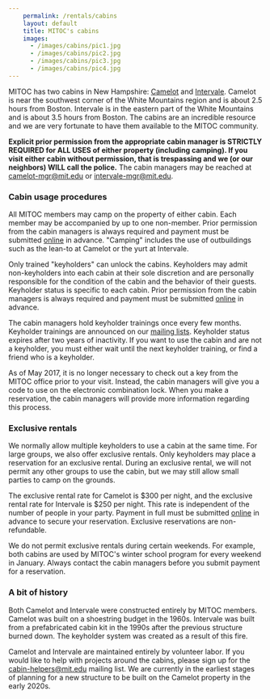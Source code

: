 ```yaml
---
    permalink: /rentals/cabins
    layout: default
    title: MITOC's cabins
    images:
      - /images/cabins/pic1.jpg
      - /images/cabins/pic2.jpg
      - /images/cabins/pic3.jpg
      - /images/cabins/pic4.jpg
---
```


MITOC has two cabins in New Hampshire: [Camelot](/rentals/camelot) and [Intervale](/rentals/intervale). Camelot is near the southwest corner of the White Mountains region and is about 2.5 hours from Boston. Intervale is in the eastern part of the White Mountains and is about 3.5 hours from Boston. The cabins are an incredible resource and we are very fortunate to have them available to the MITOC community.

**Explicit prior permission from the appropriate cabin manager is STRICTLY REQUIRED for ALL USES of either property (including camping). If you visit either cabin without permission, that is trespassing and we (or our neighbors) WILL call the police.** The cabin managers may be reached at [camelot-mgr@mit.edu](mailto:camelot-mgr@mit.edu) or [intervale-mgr@mit.edu](mailto:intervale-mgr@mit.edu).

### Cabin usage procedures

All MITOC members may camp on the property of either cabin. Each member may be accompanied by up to one non-member. Prior permission from the cabin managers is always required and payment must be submitted [online](/pay) in advance. "Camping" includes the use of outbuildings such as the lean-to at Camelot or the yurt at Intervale.

Only trained "keyholders" can unlock the cabins. Keyholders may admit non-keyholders into each cabin at their sole discretion and are personally responsible for the condition of the cabin and the behavior of their guests. Keyholder status is specific to each cabin. Prior permission from the cabin managers is always required and payment must be submitted [online](/pay) in advance.

The cabin managers hold keyholder trainings once every few months. Keyholder trainings are announced on our [mailing lists](/mailing-lists). Keyholder status expires after two years of inactivity. If you want to use the cabin and are not a keyholder, you must either wait until the next keyholder training, or find a friend who is a keyholder.

As of May 2017, it is no longer necessary to check out a key from the MITOC office prior to your visit. Instead, the cabin managers will give you a code to use on the electronic combination lock. When you make a reservation, the cabin managers will provide more information regarding this process.

### Exclusive rentals

We normally allow multiple keyholders to use a cabin at the same time. For large groups, we also offer exclusive rentals. Only keyholders may place a reservation for an exclusive rental. During an exclusive rental, we will not permit any other groups to use the cabin, but we may still allow small parties to camp on the grounds.

The exclusive rental rate for Camelot is $300 per night, and the exclusive rental rate for Intervale is $250 per night. This rate is independent of the number of people in your party. Payment in full must be submitted [online](/pay) in advance to secure your reservation. Exclusive reservations are non-refundable.

We do not permit exclusive rentals during certain weekends. For example, both cabins are used by MITOC's winter school program for every weekend in January. Always contact the cabin managers before you submit payment for a reservation.

### A bit of history

Both Camelot and Intervale were constructed entirely by MITOC members. Camelot was built on a shoestring budget in the 1960s. Intervale was built from a prefabricated cabin kit in the 1990s after the previous structure burned down. The keyholder system was created as a result of this fire.

Camelot and Intervale are maintained entirely by volunteer labor. If you would like to help with projects around the cabins, please sign up for the [cabin-helpers@mit.edu](http://mailman.mit.edu/mailman/listinfo/cabin-helpers) mailing list. We are currently in the earliest stages of planning for a new structure to be built on the Camelot property in the early 2020s.
